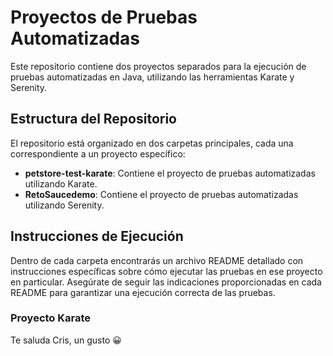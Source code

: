 # Proyectos de Pruebas Automatizadas

Este repositorio contiene dos proyectos separados para la ejecución de pruebas automatizadas en Java, utilizando las herramientas Karate y Serenity.

## Estructura del Repositorio

El repositorio está organizado en dos carpetas principales, cada una correspondiente a un proyecto específico:

- **petstore-test-karate**: Contiene el proyecto de pruebas automatizadas utilizando Karate.
- **RetoSaucedemo**: Contiene el proyecto de pruebas automatizadas utilizando Serenity.

## Instrucciones de Ejecución

Dentro de cada carpeta encontrarás un archivo README detallado con instrucciones específicas sobre cómo ejecutar las pruebas en ese proyecto en particular. Asegúrate de seguir las indicaciones proporcionadas en cada README para garantizar una ejecución correcta de las pruebas.

### Proyecto Karate


Te saluda Cris, un gusto 😀
